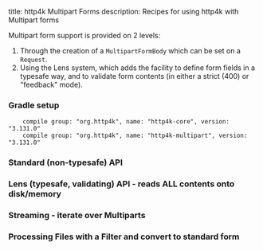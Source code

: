 title: http4k Multipart Forms
description: Recipes for using http4k with Multipart forms

Multipart form support is provided on 2 levels:

1. Through the creation of a `MultipartFormBody` which can be set on a `Request`.
1. Using the Lens system, which adds the facility to define form fields in a typesafe way, and to validate form contents (in either a strict (400) or "feedback" mode).

### Gradle setup
```
    compile group: "org.http4k", name: "http4k-core", version: "3.131.0"
    compile group: "org.http4k", name: "http4k-multipart", version: "3.131.0"
```

### Standard (non-typesafe) API [<img class="octocat"/>](https://github.com/http4k/http4k/blob/master/src/docs/cookbook/multipart_forms/example_standard.kt)
<script src="https://gist-it.appspot.com/https://github.com/http4k/http4k/blob/master/src/docs/cookbook/multipart_forms/example_standard.kt"></script>

### Lens (typesafe, validating) API - reads ALL contents onto disk/memory [<img class="octocat"/>](https://github.com/http4k/http4k/blob/master/src/docs/cookbook/multipart_forms/example_lens.kt)
<script src="https://gist-it.appspot.com/https://github.com/http4k/http4k/blob/master/src/docs/cookbook/multipart_forms/example_lens.kt"></script>

### Streaming - iterate over Multiparts [<img class="octocat"/>](https://github.com/http4k/http4k/blob/master/src/docs/cookbook/multipart_forms/example_streaming.kt)
<script src="https://gist-it.appspot.com/https://github.com/http4k/http4k/blob/master/src/docs/cookbook/multipart_forms/example_streaming.kt"></script>

### Processing Files with a Filter and convert to standard form [<img class="octocat"/>](https://github.com/http4k/http4k/blob/master/src/docs/cookbook/multipart_forms/example_processing.kt)
<script src="https://gist-it.appspot.com/https://github.com/http4k/http4k/blob/master/src/docs/cookbook/multipart_forms/example_processing.kt"></script>
